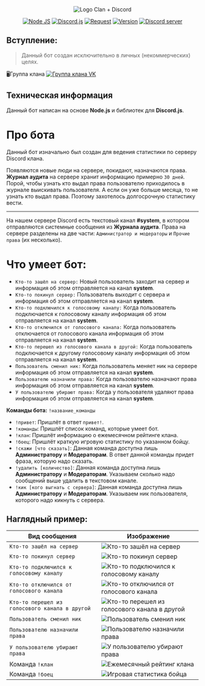 <p align="center">
<img src="https://i.imgur.com/R3eV77L.jpg" alt="Logo Clan + Discord" />
</p>

<p align="center">
<a href="http://nodejs.org"><img src="https://img.shields.io/badge/Node.js-10.15.3-blue.svg" alt="Node JS"></a>
<a href="https://discord.js.org"><img src="https://img.shields.io/badge/Discord.js-11.6.4-blue.svg" alt="Discord.js"></a>
<a href="https://www.npmjs.com/package/request"><img src="https://img.shields.io/badge/Request-2.88.2-blue.svg" alt="Request"></a>
<a href="https://github.com/sx007/wf_rsd-bot_v11/blob/master/changelog.md"><img src="https://img.shields.io/badge/Version-11.2020.08.16-blue.svg" alt="Version"></a>
<a href="https://discord.gg/PR57GzV"><img src="https://discordapp.com/api/guilds/307431674671792129/widget.png" alt="Discord server"></a>
</p>


## Вступление:
> Данный бот создан исключительно в личных (некоммерческих) целях.

🖥Группа клана <a href="https://vk.com/wf_rsd"><img src="https://img.shields.io/badge/VK-wf_rsd-blue" alt="Группа клана VK"></a>

## Техническая информация
Данный бот написан на основе __Node.js__ и библиотек для __Discord.js__. 

# Про бота
Данный бот изначально был создан для ведения статистики по серверу Discord клана. 

Появляются новые люди на сервере, покидают, назначаются права. __Журнал аудита__ на сервере хранит информацию примерно `30 дней`. Порой, чтобы узнать кто выдал права пользователю приходилось в журнале выискивать пользователя. А если он уже больше месяца, то не узнать кто выдал права. Поэтому захотелось долгосрочную статистику вести.
***
На нашем сервере Discord есть текстовый канал __#system__, в котором отправляются системные сообщения из __Журнала аудита__. Права на сервере разделены на две части: `Администратор и модераторы` и `Прочие права` (их несколько).

# Что умеет бот:
* `Кто-то зашёл на сервер:` Новый пользователь заходит на сервер и информация об этом отправляется на канал __system__.
* `Кто-то покинул сервер:` Пользователь выходит с сервера и информация об этом отправляется на канал __system__.
* `Кто-то подключился к голосовому каналу:` Когда пользователь подключается к голосовому каналу информация об этом отправляется на канал __system__.
* `Кто-то отключился от голосового канала:` Когда пользователь отключается от голосового канала информация об этом отправляется на канал __system__.
* `Кто-то перешел из голосового канала в другой:` Когда пользователь подключается к другому голосовому каналу информация об этом отправляется на канал __system__.
* `Пользователь сменил ник:` Когда пользователь меняет ник на сервере информация об этом отправляется на канал __system__.
* `Пользователю назначили права:` Когда пользователю назначают права информация об этом отправляется на канал __system__.
* `У пользователю убирают права:` Когда у пользователя удаляют права информация об этом отправляется на канал __system__.

__Команды бота:__  `!название_команды`

* `!привет`: Пришлёт в ответ `привет!`.
* `!команды`: Пришлёт список команд, которые умеет бот.
* `!клан`: Пришлёт информацию о ежемесячном рейтинге клана.
* `!боец`: Пришлёт краткую игровую статистику по указанном бойцу.
* `!скажи [что сказать]`: Данная команда доступна лишь __Администратору__ и __Модераторам__. В ответ данной команды придет фраза, которую надо сказать.
* `!удалить [количество]`: Данная команда доступна лишь __Администратору__ и __Модераторам__. Указываем сколько надо сообщений выше удалить в текстовом канале.
* `!кик [кого выгнать с сервера]`: Данная команда доступна лишь __Администратору__ и __Модераторам__. Указываем ник пользователя, которого надо кикнуть с сервера.

## Наглядный пример:

| Вид сообщения | Изображение |
| --- | --- |
| `Кто-то зашёл на сервер` | <img src="https://i.imgur.com/NJaGooE.png" alt="Кто-то зашёл на сервер" /> |
| `Кто-то покинул сервер` | <img src="https://i.imgur.com/QBALS1H.png" alt="Кто-то покинул сервер" /> |
| `Кто-то подключился к голосовому каналу` | <img src="https://i.imgur.com/He63XdT.png" alt="Кто-то подключился к голосовому каналу" /> |
| `Кто-то отключился от голосового канала` | <img src="https://i.imgur.com/qeaACAH.png" alt="Кто-то отключился от голосового канала" /> |
| `Кто-то перешел из голосового канала в другой` | <img src="https://i.imgur.com/Wen8GCx.png" alt="Кто-то перешел из голосового канала в другой" /> |
| `Пользователь сменил ник` | <img src="https://i.imgur.com/6L7FfHV.png" alt="Пользователь сменил ник" /> |
| `Пользователю назначили права` | <img src="https://i.imgur.com/QoFbsSH.png" alt="Пользователю назначили права" /> |
| `У пользователю убирают права` | <img src="https://i.imgur.com/3TPquma.png" alt="У пользователю убирают права" /> |
| Команда `!клан` | <img src="https://i.imgur.com/PvyUnwY.png" alt="Ежемесячный рейтинг клана" /> |
| Команда `!боец` | <img src="https://i.imgur.com/hduQRHC.png" alt="Игровая статистика бойца" /> |
